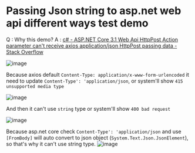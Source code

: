 # Passing Json string to asp.net web api different ways test demo

Q : Why this demo?
A : [c# - ASP.NET Core 3.1 Web Api HttpPost Action parameter can't receive axios application/json HttpPost passing data - Stack Overflow](https://stackoverflow.com/questions/67914467/asp-net-core-3-1-web-api-httppost-action-parameter-cant-receive-axios-applicati/67915046#67915046)


![image](https://user-images.githubusercontent.com/12729184/121471041-a0fa6d80-c9f1-11eb-90f9-823870be4781.png)


Because axios default `Content-Type: application/x-www-form-urlencoded`
it need to update `Content-Type': 'application/json`, or system'll show `415 unsupported media type`

![image](https://user-images.githubusercontent.com/12729184/121474462-b0c88080-c9f6-11eb-86d3-d4ab2e6905ad.png)


And then it can't use `string` type or system'll show `400 bad request`

![image](https://user-images.githubusercontent.com/12729184/121474267-6941f480-c9f6-11eb-8d74-e3fc114d6c7a.png)

Because asp.net core check `Content-Type': 'application/json` and use `[FromBody]` will auto convert to json object (`System.Text.Json.JsonElement`), so that's why it can't use string type.
![image](https://user-images.githubusercontent.com/12729184/121474964-68f62900-c9f7-11eb-84aa-32587f8f7033.png)
